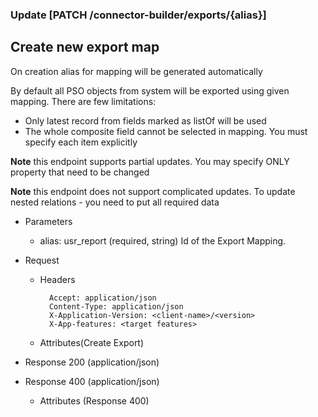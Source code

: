 ### Update [PATCH /connector-builder/exports/{alias}]

## Create new export map
On creation alias for mapping will be generated automatically

By default all PSO objects from system will be exported using given mapping. There are few limitations:
 - Only latest record from fields marked as listOf will be used
 - The whole composite field cannot be selected in mapping. You must specify each item explicitly
 
**Note** this endpoint supports partial updates. You may specify ONLY property that need to be changed

**Note** this endpoint does not support complicated updates. To update nested relations - you need to put all required data
 
+ Parameters
    + alias: usr_report (required, string) 
        Id of the Export Mapping.

+ Request
    + Headers

            Accept: application/json
            Content-Type: application/json
            X-Application-Version: <client-name>/<version>
            X-App-features: <target features>
          
    + Attributes(Create Export)


+ Response 200 (application/json)
    
+ Response 400 (application/json)
              
    + Attributes (Response 400)

<!-- include(../error_responses.md) -->
